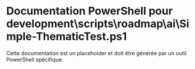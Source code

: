 # Documentation PowerShell pour development\scripts\roadmap\ai\Simple-ThematicTest.ps1

Cette documentation est un placeholder et doit être générée par un outil PowerShell spécifique.
